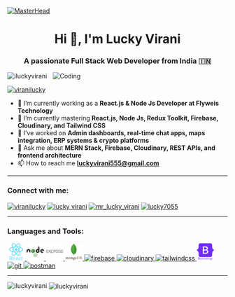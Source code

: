 [![MasterHead](https://jusmarktech.com/public/a/images/pages/web_development.gif)](https://jusmarktech.com)
<h1 align="center">Hi 👋, I'm Lucky Virani</h1>
<h3 align="center">A passionate Full Stack Web Developer from India 🇮🇳</h3>

<img align="right" alt="Coding" width="400" src="https://cdn.dribbble.com/users/1162077/screenshots/3848914/programmer.gif">

<p align="left"> <img src="https://komarev.com/ghpvc/?username=iluckyvirani&label=Profile%20views&color=0e75b6&style=flat" alt="iluckyvirani" /> </p>

<p align="left">
  <a href="https://twitter.com/viranilucky" target="blank">
    <img src="https://img.shields.io/twitter/follow/viranilucky?logo=twitter&style=for-the-badge" alt="viranilucky" />
  </a>
</p>

- 🔭 I’m currently working as a **React.js & Node Js Developer at Flyweis Technology**
- 🌱 I’m currently mastering **React.js, Node Js, Redux Toolkit, Firebase, Cloudinary, and Tailwind CSS**
- 💼 I’ve worked on **Admin dashboards, real-time chat apps, maps integration, ERP systems & crypto platforms**
- 💬 Ask me about **MERN Stack, Firebase, Cloudinary, REST APIs, and frontend architecture**
- 📫 How to reach me **luckyvirani555@gmail.com**

---

<h3 align="left">Connect with me:</h3>
<p align="left">
<a href="https://twitter.com/viranilucky" target="blank"><img align="center" src="https://raw.githubusercontent.com/rahuldkjain/github-profile-readme-generator/master/src/images/icons/Social/twitter.svg" alt="viranilucky" height="30" width="40" /></a>
<a href="https://linkedin.com/in/lucky-virani" target="blank"><img align="center" src="https://raw.githubusercontent.com/rahuldkjain/github-profile-readme-generator/master/src/images/icons/Social/linked-in-alt.svg" alt="lucky virani" height="30" width="40" /></a>
<a href="https://instagram.com/mr_lucky_virani" target="blank"><img align="center" src="https://raw.githubusercontent.com/rahuldkjain/github-profile-readme-generator/master/src/images/icons/Social/instagram.svg" alt="mr_lucky_virani" height="30" width="40" /></a>
<a href="https://www.leetcode.com/lucky7055" target="blank"><img align="center" src="https://raw.githubusercontent.com/rahuldkjain/github-profile-readme-generator/master/src/images/icons/Social/leet-code.svg" alt="lucky7055" height="30" width="40" /></a>
</p>

---

<h3 align="left">Languages and Tools:</h3>
<p align="left">
  <a href="https://reactjs.org/" target="_blank" rel="noreferrer">
    <img src="https://raw.githubusercontent.com/devicons/devicon/master/icons/react/react-original-wordmark.svg" alt="react" width="40" height="40"/>
  </a>
  <a href="https://nodejs.org/" target="_blank" rel="noreferrer">
    <img src="https://raw.githubusercontent.com/devicons/devicon/master/icons/nodejs/nodejs-original-wordmark.svg" alt="nodejs" width="40" height="40"/>
  </a>
  <a href="https://expressjs.com" target="_blank" rel="noreferrer">
    <img src="https://raw.githubusercontent.com/devicons/devicon/master/icons/express/express-original-wordmark.svg" alt="express" width="40" height="40"/>
  </a>
  <a href="https://www.mongodb.com/" target="_blank" rel="noreferrer">
    <img src="https://raw.githubusercontent.com/devicons/devicon/master/icons/mongodb/mongodb-original-wordmark.svg" alt="mongodb" width="40" height="40"/>
  </a>
  <a href="https://firebase.google.com/" target="_blank" rel="noreferrer">
    <img src="https://www.vectorlogo.zone/logos/firebase/firebase-icon.svg" alt="firebase" width="40" height="40"/>
  </a>
  <a href="https://cloudinary.com/" target="_blank" rel="noreferrer">
    <img src="https://www.vectorlogo.zone/logos/cloudinary/cloudinary-icon.svg" alt="cloudinary" width="40" height="40"/>
  </a>
  <a href="https://tailwindcss.com/" target="_blank" rel="noreferrer">
    <img src="https://www.vectorlogo.zone/logos/tailwindcss/tailwindcss-icon.svg" alt="tailwindcss" width="40" height="40"/>
  </a>
  <a href="https://getbootstrap.com" target="_blank" rel="noreferrer">
    <img src="https://raw.githubusercontent.com/devicons/devicon/master/icons/bootstrap/bootstrap-plain-wordmark.svg" alt="bootstrap" width="40" height="40"/>
  </a>
  <a href="https://git-scm.com/" target="_blank" rel="noreferrer">
    <img src="https://www.vectorlogo.zone/logos/git-scm/git-scm-icon.svg" alt="git" width="40" height="40"/>
  </a>
  <a href="https://www.postman.com/" target="_blank" rel="noreferrer">
    <img src="https://www.vectorlogo.zone/logos/getpostman/getpostman-icon.svg" alt="postman" width="40" height="40"/>
  </a>
</p>

---

<p><img align="left" src="https://github-readme-stats.vercel.app/api/top-langs?username=iluckyvirani&show_icons=true&locale=en&layout=compact" alt="iluckyvirani" /></p>

<p>&nbsp;<img align="center" src="https://github-readme-stats.vercel.app/api?username=iluckyvirani&show_icons=true&locale=en" alt="iluckyvirani" /></p>

